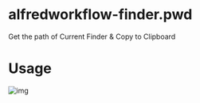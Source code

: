 alfredworkflow-finder.pwd
=========================

Get the path of Current Finder & Copy to Clipboard

Usage
=====

![img](http://ww2.sinaimg.cn/large/68bd1777gw1efoca1pbikj20lm0d1q4f.jpg)

